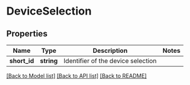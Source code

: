 # DeviceSelection

## Properties
Name | Type | Description | Notes
------------ | ------------- | ------------- | -------------
**short_id** | **string** | Identifier of the device selection | 

[[Back to Model list]](../README.md#documentation-for-models) [[Back to API list]](../README.md#documentation-for-api-endpoints) [[Back to README]](../README.md)


